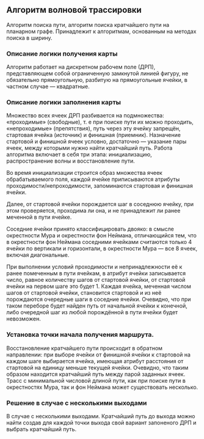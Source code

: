 ## Алгоритм волновой трассировки
Алгоритм поиска пути, алгоритм поиска кратчайшего пути на планарном графе. Принадлежит к алгоритмам, основанным на методах поиска в ширину.

### Описание логики получения карты
Алгоритм работает на дискретном рабочем поле (ДРП), представляющем собой ограниченную замкнутой линией фигуру, не обязательно прямоугольную, разбитую на прямоугольные ячейки, в частном случае — квадратные. 

### Описание логики заполнения карты
Множество всех ячеек ДРП разбивается на подмножества: «проходимые» (свободные), т. е при поиске пути их можно проходить, «непроходимые» (препятствия), путь через эту ячейку запрещён, стартовая ячейка (источник) и финишная (приемник). Назначение стартовой и финишной ячеек условно, достаточно — указание пары ячеек, между которыми нужно найти кратчайший путь.
Работа алгоритма включает в себя три этапа: инициализацию, распространение волны и восстановление пути.

Во время инициализации строится образ множества ячеек обрабатываемого поля, каждой ячейке приписываются атрибуты проходимости/непроходимости, запоминаются стартовая и финишная ячейки.

Далее, от стартовой ячейки порождается шаг в соседнюю ячейку, при этом проверяется, проходима ли она, и не принадлежит ли ранее меченной в пути ячейке.

Соседние ячейки принято классифицировать двояко: в смысле окрестности Мура и окрестности фон Неймана, отличающийся тем, что в окрестности фон Неймана соседними ячейками считаются только 4 ячейки по вертикали и горизонтали, в окрестности Мура — все 8 ячеек, включая диагональные.

При выполнении условий проходимости и непринадлежности её к ранее помеченным в пути ячейкам, в атрибут ячейки записывается число, равное количеству шагов от стартовой ячейки, от стартовой ячейки на первом шаге это будет 1. Каждая ячейка, меченная числом шагов от стартовой ячейки, становится стартовой и из неё порождаются очередные шаги в соседние ячейки. Очевидно, что при таком переборе будет найден путь от начальной ячейки к конечной, либо очередной шаг из любой порождённой в пути ячейки будет невозможен.

### Установка точки начала получения маршрута.
Восстановление кратчайшего пути происходит в обратном направлении: при выборе ячейки от финишной ячейки к стартовой на каждом шаге выбирается ячейка, имеющая атрибут расстояния от стартовой на единицу меньше текущей ячейки. Очевидно, что таким образом находится кратчайший путь между парой заданных ячеек. Трасс с минимальной числовой длиной пути, как при поиске пути в окрестностях Мура, так и фон Неймана может существовать несколько.

### Решение в случае с несколькими выходами
В случае с несколькими выходами. Кратчайший путь до выхода можно найти создав для каждой точки выхода свой вариант запоненого ДРП  и выбрать кратчайший путь.